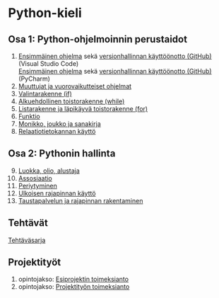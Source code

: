 # Python-kieli

## Osa 1: Python-ohjelmoinnin perustaidot

1. [Ensimmäinen ohjelma](01a_Ensimmainen_ohjelma_vscode.md) sekä [versionhallinnan käyttöönotto (GitHub)](01b_Versionhallinnan_kayttoonotto_vscode.md) (Visual Studio Code)  
[Ensimmäinen ohjelma](01a_Ensimmäinen_ohjelma.md) sekä [versionhallinnan käyttöönotto (GitHub)](01b_Versionhallinnan_käyttöönotto.md) (PyCharm)
2. [Muuttujat ja vuorovaikutteiset ohjelmat](02_Muuttujat_ja_vuorovaikutteiset_ohjelmat.md)
3. [Valintarakenne (if)](03_Valintarakenne.md)
4. [Alkuehdollinen toistorakenne (while)](04_While-toistorakenne.md)
5. [Listarakenne ja läpikäyvä toistorakenne (for)](05_Listarakenne_ja_for-toistorakenne.md)
6. [Funktio](06_Funktio.md)
7. [Monikko, joukko ja sanakirja](07_Monikko,_joukko_ja_sanakirja.md)
8. [Relaatiotietokannan käyttö](08_Relaatiotietokannan_käyttö.md)

## Osa 2: Pythonin hallinta

9. [Luokka, olio, alustaja](09_Olio-ohjelmoinnin_lähtökohdat.md)
10. [Assosiaatio](10_Assosiaatio.md)
11. [Periytyminen](11_Periytyminen.md)
12. [Ulkoisen rajapinnan käyttö](12_Ulkoisen_rajapinnan_käyttö.md)
13. [Taustapalvelun ja rajapinnan rakentaminen](13_Taustapalvelun_ja_rajapinnan_rakentaminen.md)

## Tehtävät

[Tehtäväsarja](Tehtävät.md)

## Projektityöt

1. opintojakso: [Esiprojektin toimeksianto](Projektityö/01_Esiprojektin_toimeksianto.md)
2. opintojakso: [Projektityön toimeksianto](Projektityö/02_Projektityön_toimeksianto.md)
